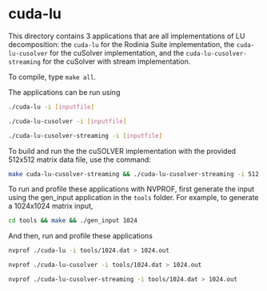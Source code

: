 # cuda-lu

This directory contains 3 applications that are all implementations of LU decomposition: the ``cuda-lu`` for the Rodinia Suite implementation, the ``cuda-lu-cusolver`` for the cuSolver implementation, and the ``cuda-lu-cusolver-streaming`` for the cuSolver with stream implementation.

To compile, type ``make all``.

The applications can be run using
```bash
./cuda-lu -i [inputfile]

./cuda-lu-cusolver -i [inputfile]

./cuda-lu-cusolver-streaming -i [inputfile]
```

To build and run the the cuSOLVER implementation with the provided 512x512 matrix data file, use the command:
```bash
make cuda-lu-cusolver-streaming && ./cuda-lu-cusolver-streaming -i 512.dat
```


To run and profile these applications with NVPROF, first generate the input using the gen_input application in the ``tools`` folder. For example, to generate a 1024x1024 matrix input, 
```bash
cd tools && make && ./gen_input 1024
```

And then, run and profile these applications

```bash
nvprof ./cuda-lu -i tools/1024.dat > 1024.out

nvprof ./cuda-lu-cusolver -i tools/1024.dat > 1024.out

nvprof ./cuda-lu-cusolver-streaming -i tools/1024.dat > 1024.out
```
